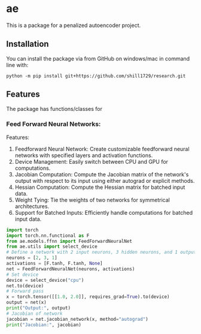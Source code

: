 # ae
<!-- badges: start -->
<!-- badges: end -->
This is a package for a penalized autoencoder project.


## Installation

You can install the package via from GitHub on windows/mac in command line with:

``` 
python -m pip install git+https://github.com/shill1729/research.git
```

## Features
The package has functions/classes for

### Feed Forward Neural Networks:
Features:
1. Feedforward Neural Network: Create customizable feedforward neural networks with specified layers and activation functions.
2. Device Management: Easily switch between CPU and GPU for computations.
3. Jacobian Computation: Compute the Jacobian matrix of the network's output with respect to its input using either autograd or explicit methods.
4. Hessian Computation: Compute the Hessian matrix for batched input data.
5. Weight Tying: Tie the weights of two networks for symmetrical architectures.
6. Support for Batched Inputs: Efficiently handle computations for batched input data.


```python
import torch
import torch.nn.functional as F
from ae.models.ffnn import FeedForwardNeuralNet
from ae.utils import select_device
# Define a network with 2 input neurons, 3 hidden neurons, and 1 output neuron
neurons = [2, 3, 1]
activations = [F.tanh, F.tanh, None]
net = FeedForwardNeuralNet(neurons, activations)
# Set device
device = select_device("cpu")
net.to(device)
# Forward pass
x = torch.tensor([[1.0, 2.0]], requires_grad=True).to(device)
output = net(x)
print("Output:", output)
# Jacobian of network
jacobian = net.jacobian_network(x, method="autograd")
print("Jacobian:", jacobian)
```

